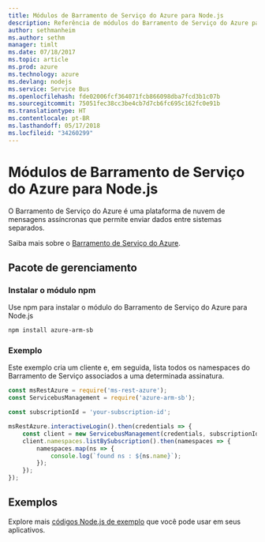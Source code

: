 ```yaml
---
title: Módulos de Barramento de Serviço do Azure para Node.js
description: Referência de módulos do Barramento de Serviço do Azure para Node.js
author: sethmanheim
ms.author: sethm
manager: timlt
ms.date: 07/18/2017
ms.topic: article
ms.prod: azure
ms.technology: azure
ms.devlang: nodejs
ms.service: Service Bus
ms.openlocfilehash: fde02006fcf364071fcb866098dba7fcd3b1c07b
ms.sourcegitcommit: 75051fec38cc3be4cb7d7cb6fc695c162fc0e91b
ms.translationtype: HT
ms.contentlocale: pt-BR
ms.lasthandoff: 05/17/2018
ms.locfileid: "34260299"
---
```

# <a name="azure-service-bus-modules-for-nodejs"></a>Módulos de Barramento de Serviço do Azure para Node.js

O Barramento de Serviço do Azure é uma plataforma de nuvem de mensagens assíncronas que permite enviar dados entre sistemas separados.

Saiba mais sobre o [Barramento de Serviço do Azure](https://docs.microsoft.com/azure/service-bus-messaging/service-bus-messaging-overview).

## <a name="management-package"></a>Pacote de gerenciamento

### <a name="install-the-npm-module"></a>Instalar o módulo npm

Use npm para instalar o módulo do Barramento de Serviço do Azure para Node.js

```bash
npm install azure-arm-sb
```

### <a name="example"></a>Exemplo

Este exemplo cria um cliente e, em seguida, lista todos os namespaces do Barramento de Serviço associados a uma determinada assinatura.

```javascript
const msRestAzure = require('ms-rest-azure');
const ServicebusManagement = require('azure-arm-sb');

const subscriptionId = 'your-subscription-id';

msRestAzure.interactiveLogin().then(credentials => {
    const client = new ServicebusManagement(credentials, subscriptionId);
    client.namespaces.listBySubscription().then(namespaces => {
        namespaces.map(ns => {
            console.log(`found ns : ${ns.name}`);
        });
    });
});
```

## <a name="samples"></a>Exemplos

Explore mais [códigos Node.js de exemplo](https://azure.microsoft.com/resources/samples/?platform=nodejs) que você pode usar em seus aplicativos.
